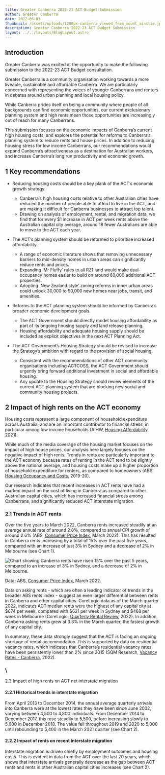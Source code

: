 ```yaml
---
title: Greater Canberra 2022-23 ACT Budget Submission
author: Greater Canberra
date: 2022-06-03
thumbnail: /assets/uploads/1280px-canberra_viewed_from_mount_ainslie.jpg
description: Greater Canberra 2022-23 ACT Budget Submission
layout: ../../layouts/BlogLayout.astro
---
```

## Introduction

Greater Canberra was excited at the opportunity to make the following submission to the 2022-23 ACT Budget consultation. 

Greater Canberra is a community organisation working towards a more liveable, sustainable and affordable Canberra. We are particularly concerned with representing the voices of younger Canberrans and renters in debates around urban planning and local housing policy.

While Canberra prides itself on being a community where people of all backgrounds can find economic opportunities, our current exclusionary planning system and high rents mean those opportunities are increasingly out of reach for many Canberrans.

This submission focuses on the economic impacts of Canberra’s current high housing costs, and explores the potential for reforms to Canberra’s planning system to reduce rents and house prices. In addition to reducing housing stress for low income Canberrans, our recommendations would expand Canberra’s attractiveness as a destination for Australian workers, and increase Canberra’s long run productivity and economic growth.

## 1 Key recommendations

* Reducing housing costs should be a key plank of the ACT’s economic growth strategy. 

  * Canberra’s high housing costs relative to other Australian cities have reduced the number of people able to afford to live in the ACT, and are making it difficult for Canberra businesses to attract top talent. 
  * Drawing on analysis of employment, rental, and migration data, we find that for every $1 increase in ACT per week rents above the Australian capital city average, around 18 fewer Australians are able to move to the ACT each year.
* The ACT’s planning system should be reformed to prioritise increased affordability. 

  * A range of economic literature shows that removing unnecessary barriers to mid-density homes in urban areas can significantly reduce rents and prices.
  * Expanding ‘Mr Fluffy’ rules to all RZ1 land would make dual-occupancy homes easier to build on around 60,000 additional ACT properties.
  * Adopting ‘New Zealand style’ zoning reforms in inner urban areas could unlock 30,000 to 50,000 new homes near jobs, transit, and amenities. 
* Reforms to the ACT planning system should be informed by Canberra’s broader economic development goals.

  * The ACT Government should directly model housing affordability as part of its ongoing housing supply and land release planning.
  * Housing affordability and adequate housing supply should be included as explicit objectives in the next ACT Planning Act.
* The ACT Government’s Housing Strategy should be revised to increase the Strategy’s ambition with regard to the provision of social housing.

  * Consistent with the recommendations of other ACT community organisations including ACTCOSS, the ACT Government should urgently bring forward additional investment in social and affordable housing.
  * Any update to the Housing Strategy should review elements of the current ACT planning system that are blocking new social and community housing projects. 

## 2 **Impact of high rents on the ACT economy**

Housing costs represent a large component of household expenditure across Australia, and are an important contributor to financial stress, in particular among low income households (AIHW, [Housing Affordability](https://www.aihw.gov.au/reports/australias-welfare/housing-affordability), 2021).

While much of the media coverage of the housing market focuses on the impact of high house prices, our analysis here largely focuses on the negative impact of high rents. Trends in rents are particularly important to the ACT economy because rates of renting in the ACT tend to be slightly above the national average, and housing costs make up a higher proportion of household expenditure for renters, as compared to homeowners (ABS, [Housing Occupancy and Costs](https://www.abs.gov.au/statistics/people/housing/housing-occupancy-and-costs/latest-release), 2019-20).

Our research indicates that recent increases in ACT rents have had a marked impact on the cost of living in Canberra as compared to other Australian capital cities, which has increased financial stress among Canberrans, and significantly reduced ACT interstate migration.

### 2.1 Trends in ACT rents

Over the five years to March 2022, Canberra rents increased steadily at an average annual rate of around 2.8%, compared to annual CPI growth of around 2.6% (ABS, [Consumer Price Index](https://www.abs.gov.au/statistics/economy/price-indexes-and-inflation/consumer-price-index-australia/latest-release), March 2022). This has resulted in Canberra rents increasing by a total of 15% over the past five years, compared with an increase of just 3% in Sydney and a decrease of 2% in Melbourne (see Chart 1).

![Chart showing Canberra rents have risen 15% over the past 5 years, compared to an increase of 3% in Sydney, and a decrease of 2% in Melbourne.](/assets/uploads/act-rents-compared-march-2022-no-source.jpg "Chart 1: Canberra CPI Rents compared to Melbourne and Sydney")

Data: ABS, [Consumer Price Index](https://www.abs.gov.au/statistics/economy/price-indexes-and-inflation/consumer-price-index-australia/latest-release), March 2022.

Data on asking rents - which are often a leading indicator of trends in the broader ABS rents index - suggest an even larger differential between rents in Canberra and other capital cities. CoreLogic data as of the March quarter 2022, indicates ACT median rents were the highest of any capital city at $674 per week, compared with $621 per week in Sydney and $468 per week in Melbourne (CoreLogic, [Quarterly Rental Review](https://www.corelogic.com.au/news-research/reports/quarterly-rental-review), 2022). In addition, Canberra asking rents grew at 3.3% in the March quarter, the fastest growth of any capital city.

In summary, these data strongly suggest that the ACT is facing an ongoing shortage of rental accommodation. This is supported by data on residential vacancy rates, which indicates that Canberra’s residential vacancy rates have been persistently lower than 2% since 2015 (SQM Research, [Vacancy Rates - Canberra](https://sqmresearch.com.au/graph_vacancy.php?region=act-Canberra&type=c&t=1), 2022).

### \
2.2 Impact of high rents on ACT net interstate migration

#### 2.2.1 Historical trends in interstate migration

From April 2013 to December 2014, the annual average quarterly arrivals into Canberra were at the lowest rates they have been since June 2002, varying between 4,500 to 4,800 individuals. From December 2014 to December 2017, this rose steadily to 5,500, before increasing slowly to 5,600 in December 2018. The value fell throughout 2019 and 2020 to 5,000 until rebounding to 5,400 in the March 2021 quarter (see Chart 2). 



#### 2.2.2 Impact of rents on recent interstate migration

Interstate migration is driven chiefly by employment outcomes and housing costs. This is evident in data from the ACT over the last 20 years, which shows that interstate arrivals generally decrease as the gap between ACT rents and rents in other Australian capital cities increases (see Chart 2).